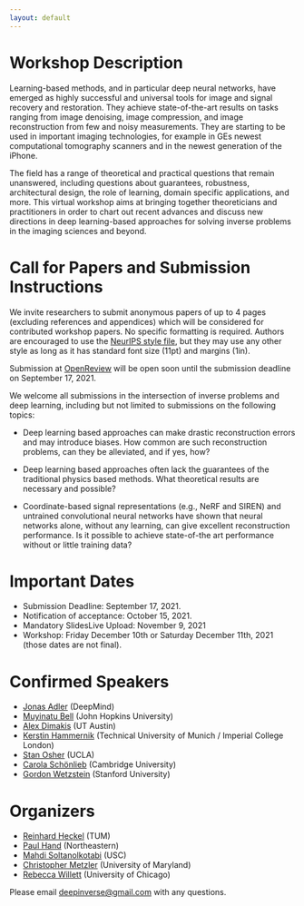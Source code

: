 ```yaml
---
layout: default
---
```


# Workshop Description

Learning-based methods, and in particular deep neural networks, have emerged as highly successful and universal tools for image and signal recovery and restoration. They achieve state-of-the-art results on tasks ranging from image denoising, image compression, and image reconstruction from few and noisy measurements. They are starting to be used in important imaging technologies, for example in GEs newest computational tomography scanners and in the newest generation of the iPhone.

The field has a range of theoretical and practical questions that remain unanswered, including questions about guarantees, robustness, architectural design, the role of learning, domain specific applications, and more. 
This virtual workshop aims at bringing together theoreticians and practitioners in order to chart out recent advances and discuss new directions in deep learning-based approaches for solving inverse problems in the imaging sciences and beyond. 


# Call for Papers and Submission Instructions

We invite researchers to submit anonymous papers of up to 4 pages (excluding references and appendices) which will be considered for contributed workshop papers. No specific formatting is required. Authors are encouraged to use the [NeurIPS style file](https://neurips.cc/Conferences/2021/PaperInformation/StyleFiles), but they may use any other style as long as it has standard font size (11pt) and margins (1in).

Submission at [OpenReview](https://openreview.net/) will be open soon until the submission deadline on September 17, 2021.

We welcome all submissions in the intersection of inverse problems and deep learning, including but not limited to submissions on the following topics:

- Deep learning based approaches can make drastic reconstruction errors and may introduce biases. How common are such reconstruction problems, can they be alleviated, and if yes, how?

- Deep learning based approaches often lack the guarantees of the traditional physics based methods. What theoretical results are necessary and possible?

- Coordinate-based signal representations (e.g., NeRF and SIREN) and untrained convolutional neural networks have shown that neural networks alone, without any learning, can give excellent reconstruction performance. Is it possible to achieve state-of-the art performance without or little training data?

# Important Dates


- Submission Deadline: September 17, 2021.
- Notification of acceptance: October 15, 2021.
- Mandatory SlidesLive Upload: November 9, 2021
- Workshop: Friday December 10th or Saturday December 11th, 2021 (those dates are not final).


# Confirmed Speakers
- [Jonas Adler](https://jonasadler.com/) (DeepMind)
- [Muyinatu Bell](https://engineering.jhu.edu/ece/faculty/muyinatu-bell/) (John Hopkins University)
- [Alex Dimakis](https://users.ece.utexas.edu/~dimakis/) (UT Austin)
- [Kerstin Hammernik](https://aim-lab.io/author/kerstin-hammernik/) (Technical University of Munich / Imperial College London)
- [Stan Osher](https://www.math.ucla.edu/~sjo/) (UCLA)
- [Carola Schönlieb](http://www.damtp.cam.ac.uk/person/cbs31) (Cambridge University)
- [Gordon Wetzstein](https://stanford.edu/~gordonwz/) (Stanford University)

# Organizers
- [Reinhard Heckel](http://www.reinhardheckel.com/) (TUM)
- [Paul Hand](http://khoury.northeastern.edu/home/hand/) (Northeastern)
- [Mahdi Soltanolkotabi](https://viterbi-web.usc.edu/~soltanol/) (USC)
- [Christopher Metzler](https://www.cs.umd.edu/people/metzler) (University of Maryland)
- [Rebecca Willett](https://voices.uchicago.edu/willett/) (University of Chicago)

Please email [deepinverse@gmail.com](mailto:deepinverse@gmail.com) with any questions.

